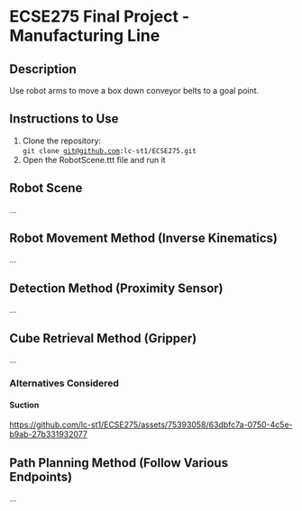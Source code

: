# ECSE275 Final Project - Manufacturing Line

## Description
Use robot arms to move a box down conveyor belts to a goal point.

## Instructions to Use
1. Clone the repository: <br>
  <code>git clone git@github.com:lc-st1/ECSE275.git</code>
2. Open the RobotScene.ttt file and run it


## Robot Scene
...

## Robot Movement Method (Inverse Kinematics)
...

## Detection Method (Proximity Sensor)
...

## Cube Retrieval Method (Gripper)
...

### Alternatives Considered
#### Suction

https://github.com/lc-st1/ECSE275/assets/75393058/63dbfc7a-0750-4c5e-b9ab-27b331932077


## Path Planning Method (Follow Various Endpoints)
...

